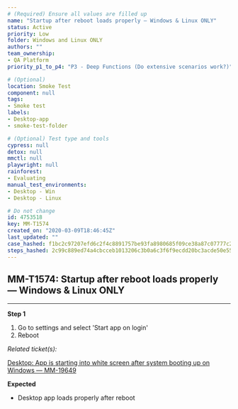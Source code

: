 ```yaml
---
# (Required) Ensure all values are filled up
name: "Startup after reboot loads properly — Windows & Linux ONLY"
status: Active
priority: Low
folder: Windows and Linux ONLY
authors: ""
team_ownership: 
- QA Platform
priority_p1_to_p4: "P3 - Deep Functions (Do extensive scenarios work?)"

# (Optional)
location: Smoke Test
component: null
tags: 
- Smoke test
labels: 
- Desktop-app
- smoke-test-folder

# (Optional) Test type and tools
cypress: null
detox: null
mmctl: null
playwright: null
rainforest: 
- Evaluating
manual_test_environments: 
- Desktop - Win
- Desktop - Linux

# Do not change
id: 4753518
key: MM-T1574
created_on: "2020-03-09T18:46:45Z"
last_updated: ""
case_hashed: f1bc2c97207efd6c2f4c8891757be93fa8980685f09ce38a87c07777c2c9d317694eeab30a51f2810168494845cbc6b5
steps_hashed: 2c99c889ed74a4cbcceb1013206c3b0a6c3f6f9ecdd20bc3acde50e55eaca824040b67ec288bcb3097d3dcce03d58a6e
---
```


<!-- (Auto-generated) Based on frontmatter's "key" and "name" -->

## MM-T1574: Startup after reboot loads properly — Windows & Linux ONLY

---

**Step 1**

1. Go to settings and select 'Start app on login'
2. Reboot

_Related ticket(s):_

[Desktop: App is starting into white screen after system booting up on Windows — MM-19649](https://mattermost.atlassian.net/browse/MM-19649)

**Expected**

- Desktop app loads properly after reboot
